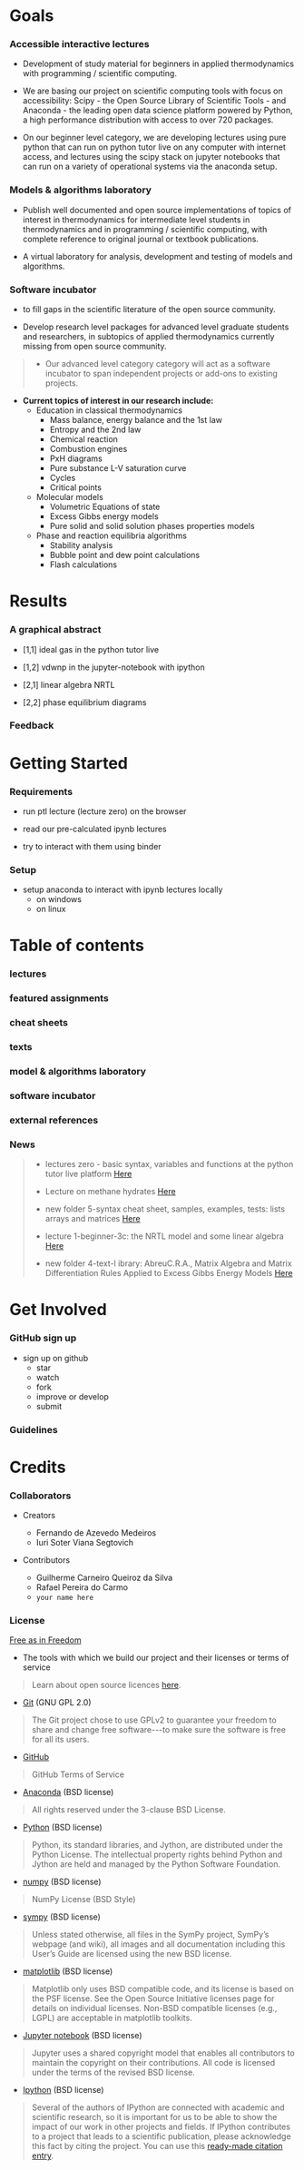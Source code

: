 # Goals

### Accessible interactive lectures

* Development of study material for beginners in applied thermodynamics with programming / scientific computing.

* We are basing our project on scientific computing tools with focus on accessibility: Scipy - the Open Source Library of Scientific Tools - and Anaconda - the leading open data science platform powered by Python, a high performance distribution with access to over 720 packages.

* On our beginner level category, we are developing lectures using pure python that can run on python tutor live on any computer with internet access, and lectures using the scipy stack on jupyter notebooks that can run on a variety of operational systems via the anaconda setup.

### Models & algorithms laboratory

* Publish well documented and open source implementations of topics of interest in thermodynamics for intermediate level students in thermodynamics and in programming / scientific computing, with complete reference to original journal or textbook publications.

*  A virtual laboratory for analysis, development and testing of models and algorithms.

### Software incubator

* to fill gaps in the scientific literature of the open source community.

* Develop research level packages for advanced level graduate students and researchers, in subtopics of applied thermodynamics currently missing from open source community.

>* Our advanced level category category will act as a software incubator to span independent projects or add-ons to existing projects.

* **Current topics of interest in our research include:**
  * Education in classical thermodynamics
    * Mass balance, energy balance and the 1st law
    * Entropy and the 2nd law
    * Chemical reaction
    * Combustion engines
    * PxH diagrams
    * Pure substance L-V saturation curve
    * Cycles
    * Critical points
  * Molecular models  
    * Volumetric Equations of state
    * Excess Gibbs energy models
    * Pure solid and solid solution phases properties models
  * Phase and reaction equilibria algorithms  
    * Stability analysis
    * Bubble point and dew point calculations
    * Flash calculations

# Results

### A graphical abstract

* [1,1] ideal gas in the python tutor live

* [1,2] vdwnp in the jupyter-notebook with ipython

* [2,1] linear algebra NRTL

* [2,2] phase equilibrium diagrams

### Feedback

# Getting Started

### Requirements

* run ptl lecture (lecture zero) on the browser

* read our pre-calculated ipynb lectures

* try to interact with them using binder

### Setup

* setup anaconda to interact with ipynb lectures locally
  * on windows
  * on linux

# Table of contents

### lectures

### featured assignments

### cheat sheets

### texts

### model & algorithms laboratory

### software incubator

### external references

### News

>- lectures zero - basic syntax, variables and functions at the python tutor live platform [Here](https://github.com/iurisegtovich/PyTherm-applied-thermodynamics/blob/master/Get_involved/1_Beginner/0_basic_syntax_variables_functions_arguments_pointers_lists)
>
>- Lecture on methane hydrates [Here](https://github.com/iurisegtovich/PyTherm-applied-thermodynamics/blob/master/Get_involved/1_Beginner/3d_methane_hydrates.ipynb)
>
>- new folder 5-syntax cheat sheet, samples, examples, tests: lists arrays and matrices [Here](https://github.com/iurisegtovich/PyTherm-applied-thermodynamics/blob/master/Get_involved/5_Syntax_cheat_sheets,_examples,_samples,_tests)
>
>- lecture 1-beginner-3c: the NRTL model and some linear algebra [Here](https://github.com/iurisegtovich/PyTherm-applied-thermodynamics/blob/master/Get_involved/1_Beginner/3c_NRTL_and_some_linear_algebra.ipynb)
>
>- new folder 4-text-l ibrary: AbreuC.R.A., Matrix Algebra and Matrix Differentiation Rules Applied to Excess Gibbs Energy Models [Here](https://github.com/iurisegtovich/PyTherm-applied-thermodynamics/blob/master/Get_involved/4_Texts_Library)

# Get Involved

### GitHub sign up

* sign up on github
  * star
  * watch
  * fork
  * improve or develop
  * submit

### Guidelines  

# Credits

### Collaborators

* Creators
  - Fernando de Azevedo Medeiros
  - Iuri Soter Viana Segtovich

* Contributors
  - Guilherme Carneiro Queiroz da Silva
  - Rafael Pereira do Carmo
  - `your name here`

### License
[Free as in Freedom ](https://www.gnu.org/licenses/quick-guide-gplv3.en.html)

* The tools with which we build our project and their licenses or terms of service

> Learn about open source licences [here](https://opensource.org/licenses).

  - [Git](https://git-scm.com/about/free-and-open-source) (GNU GPL 2.0)

  > The Git project chose to use GPLv2 to guarantee your freedom to share and change free software---to make sure the software is free for all its users.

- [GitHub](https://help.github.com/articles/github-terms-of-service/)

> GitHub Terms of Service

- [Anaconda](https://docs.continuum.io/anaconda/eula) (BSD license)

> All rights reserved under the 3-clause BSD License.

- [Python](https://www.python.org/about/legal/) (BSD license)

> Python, its standard libraries, and Jython, are distributed under the Python License. The intellectual property rights behind Python and Jython are held and managed by the Python Software Foundation.

- [numpy](http://www.numpy.org/license.html) (BSD license)

> NumPy License (BSD Style)

- [sympy](http://docs.sympy.org/latest/aboutus.html#license) (BSD license)

> Unless stated otherwise, all files in the SymPy project, SymPy’s webpage (and wiki), all images and all documentation including this User’s Guide are licensed using the new BSD license.

- [matplotlib](http://matplotlib.org/users/license.html?highlight=license) (BSD license)

> Matplotlib only uses BSD compatible code, and its license is based on the PSF license. See the Open Source Initiative licenses page for details on individual licenses. Non-BSD compatible licenses (e.g., LGPL) are acceptable in matplotlib toolkits.

- [Jupyter notebook](http://jupyter.org/about.html) (BSD license)

> Jupyter uses a shared copyright model that enables all contributors to maintain the copyright on their contributions. All code is licensed under the terms of the revised BSD license.

- [Ipython](http://ipython.readthedocs.io/en/stable/about/license_and_copyright.html?highlight=license) (BSD license)

> Several of the authors of IPython are connected with academic and scientific research, so it is important for us to be able to show the impact of our work in other projects and fields. If IPython contributes to a project that leads to a scientific publication, please acknowledge this fact by citing the project. You can use this [ready-made citation entry](https://ipython.org/citing.html).
